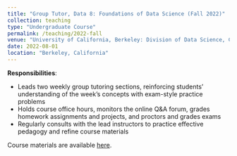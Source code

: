 ```yaml
---
title: "Group Tutor, Data 8: Foundations of Data Science (Fall 2022)"
collection: teaching
type: "Undergraduate Course"
permalink: /teaching/2022-fall
venue: "University of California, Berkeley: Division of Data Science, Computing, and Society (CDSS)"
date: 2022-08-01
location: "Berkeley, California"
---
```


__Responsibilities__:
- Leads two weekly group tutoring sections, reinforcing students’ understanding of the week’s concepts with exam-style practice problems
- Holds course office hours, monitors the online Q&A forum, grades homework assignments and projects, and proctors and grades exams
- Regularly consults with the lead instructors to practice effective pedagogy and refine course materials

Course materials are available [here](http://www.data8.org/fa22/).
